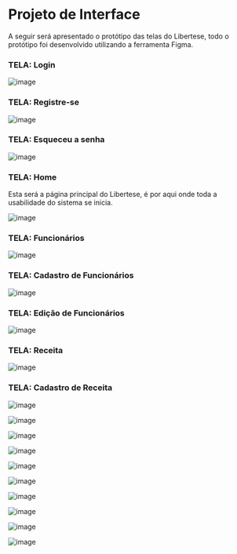 
# Projeto de Interface

A seguir será apresentado o protótipo das telas do Libertese, todo o protótipo foi desenvolvido utilizando a ferramenta Figma.

### TELA: Login

![image](https://github.com/ICEI-PUC-Minas-PMV-ADS/pmv-ads-2024-1-e5-proj-empext-t1-libertese/assets/103225907/4d5c676b-f634-45cc-a162-e586d3173176)

### TELA: Registre-se

![image](https://github.com/ICEI-PUC-Minas-PMV-ADS/pmv-ads-2024-1-e5-proj-empext-t1-libertese/assets/103225907/5855f587-3d70-430b-8356-b1e32863dc48)

### TELA: Esqueceu a senha

![image](https://github.com/ICEI-PUC-Minas-PMV-ADS/pmv-ads-2024-1-e5-proj-empext-t1-libertese/assets/103225907/4dd8fe8e-722e-4fc4-ae70-2b7969b46e1c)

### TELA: Home

Esta será a página principal do Libertese, é por aqui onde toda a usabilidade do sistema se inicia.

![image](https://github.com/ICEI-PUC-Minas-PMV-ADS/pmv-ads-2024-1-e5-proj-empext-t1-libertese/assets/103225907/4ac78067-bcf5-4cad-ab7c-e0b91b54a33a)

### TELA: Funcionários

![image](https://github.com/ICEI-PUC-Minas-PMV-ADS/pmv-ads-2024-1-e5-proj-empext-t1-libertese/assets/103225907/5830e791-98a7-4b83-af4c-5d3abcf6d2ec)

### TELA: Cadastro de Funcionários

![image](https://github.com/ICEI-PUC-Minas-PMV-ADS/pmv-ads-2024-1-e5-proj-empext-t1-libertese/assets/103225907/f2151429-d50f-4682-a8ff-1c83dabbafa7)

### TELA: Edição de Funcionários

![image](https://github.com/ICEI-PUC-Minas-PMV-ADS/pmv-ads-2024-1-e5-proj-empext-t1-libertese/assets/103225907/d2b34c43-acf5-4d2f-8f59-a98205a43f6f)

### TELA: Receita

![image](https://github.com/ICEI-PUC-Minas-PMV-ADS/pmv-ads-2024-1-e5-proj-empext-t1-libertese/assets/103225907/99cbd93f-7c3c-4e40-a9bd-bd17d69b6a93)


### TELA: Cadastro de Receita

![image](https://github.com/ICEI-PUC-Minas-PMV-ADS/pmv-ads-2024-1-e5-proj-empext-t1-libertese/assets/103225907/98e12b37-120c-482a-ad41-e1b68f813287)

![image](https://github.com/ICEI-PUC-Minas-PMV-ADS/pmv-ads-2024-1-e5-proj-empext-t1-libertese/assets/103225907/3f0ac012-20a9-44fd-94d8-be2d9d9ace05)

![image](https://github.com/ICEI-PUC-Minas-PMV-ADS/pmv-ads-2024-1-e5-proj-empext-t1-libertese/assets/103225907/566ba36c-99ce-43ce-963e-0022590e51fd)

![image](https://github.com/ICEI-PUC-Minas-PMV-ADS/pmv-ads-2024-1-e5-proj-empext-t1-libertese/assets/103225907/38da9314-253f-47f1-8547-8d9e0f299ac0)

![image](https://github.com/ICEI-PUC-Minas-PMV-ADS/pmv-ads-2024-1-e5-proj-empext-t1-libertese/assets/103225907/b3860baa-cfad-4968-81ea-e2ccdce65914)

![image](https://github.com/ICEI-PUC-Minas-PMV-ADS/pmv-ads-2024-1-e5-proj-empext-t1-libertese/assets/103225907/d81dc70e-dc10-4550-a6cc-a268135e485e)

![image](https://github.com/ICEI-PUC-Minas-PMV-ADS/pmv-ads-2024-1-e5-proj-empext-t1-libertese/assets/103225907/3b5f3697-cf7b-4b35-a5c2-01dcf3102227)

![image](https://github.com/ICEI-PUC-Minas-PMV-ADS/pmv-ads-2024-1-e5-proj-empext-t1-libertese/assets/103225907/5b73d438-2f96-40ea-be8f-e718965b00fc)

![image](https://github.com/ICEI-PUC-Minas-PMV-ADS/pmv-ads-2024-1-e5-proj-empext-t1-libertese/assets/103225907/48b506e5-4b4a-47ae-aaa9-2c468255de92)

![image](https://github.com/ICEI-PUC-Minas-PMV-ADS/pmv-ads-2024-1-e5-proj-empext-t1-libertese/assets/103225907/37624930-ca08-463c-a028-52af56ffdb69)













